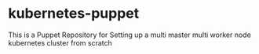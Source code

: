 # kubernetes-puppet
This is a Puppet Repository for Setting up a multi master multi worker node kubernetes cluster from scratch
